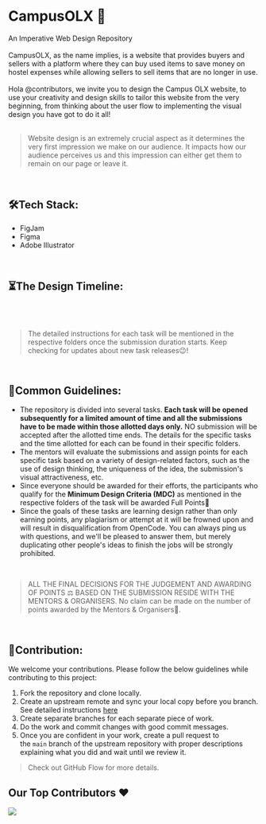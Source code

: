 # CampusOLX 🛒
An Imperative Web Design Repository
</br>
</br>
CampusOLX, as the name implies, is a website that provides buyers and sellers with a platform where they can buy used items to save money on hostel expenses while allowing sellers to sell items that are no longer in use.
</br>
</br>
Hola @contributors, we invite you to design the Campus OLX website, to use your creativity and design skills to tailor this website from the very beginning, from thinking about the user flow to implementing the visual design you have got to do it all!
</br>
</br>
> Website design is an extremely crucial aspect as it determines the very first impression we make on our audience. It impacts how our audience perceives us and this impression can either get them to remain on our page or leave it.
> 
</br>

## 🛠️Tech Stack:

- FigJam
- Figma
- Adobe Illustrator

</br>

## ⏳The Design Timeline:

</br>

</br>

> The detailed instructions for each task will be mentioned in the respective folders once the submission duration starts. Keep checking for updates about new task releases😉!
> 

</br>

## 📃Common Guidelines:

- The repository is divided into several tasks. **Each task will be opened subsequently for a limited amount of time and all the submissions have to be made within those allotted days only.** NO submission will be accepted after the allotted time ends. The details for the specific tasks and the time allotted for each can be found in their specific folders.
- The mentors will evaluate the submissions and assign points for each specific task based on a variety of design-related factors, such as the use of design thinking, the uniqueness of the idea, the submission's visual attractiveness, etc.
- Since everyone should be awarded for their efforts, the participants who qualify for the **Minimum Design Criteria (MDC)** as mentioned in the respective folders of the task will be awarded Full Points🎉
- Since the goals of these tasks are learning design rather than only earning points, any plagiarism or attempt at it will be frowned upon and will result in disqualification from OpenCode. You can always ping us with questions, and we'll be pleased to answer them, but merely duplicating other people's ideas to finish the jobs will be strongly prohibited.
  

</br>

> ALL THE FINAL DECISIONS FOR THE JUDGEMENT AND AWARDING OF POINTS ⚖️ BASED ON THE SUBMISSION RESIDE WITH THE MENTORS & ORGANISERS.
No claim can be made on the number of points awarded by the Mentors & Organisers🙂.
> 

</br>

## 📩**Contribution:**

We welcome your contributions. Please follow the below guidelines while contributing to this project:

1. Fork the repository and clone locally.
2. Create an upstream remote and sync your local copy before you branch. See detailed instructions [here](https://help.github.com/articles/syncing-a-fork)
3. Create separate branches for each separate piece of work.
4. Do the work and commit changes with good commit messages.
5. Once you are confident in your work, create a pull request to the `main` branch of the upstream repository with proper descriptions explaining what you did and wait until we review it.

> Check out GitHub Flow for more details.
>
## Our Top Contributors ♥️
<img src="https://contrib.rocks/image?repo=opencodeiiita/SaveMyForm-Backend"/>

